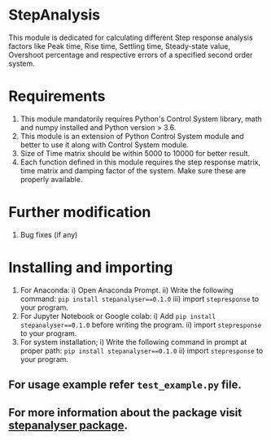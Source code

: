 # StepAnalysis
This module is dedicated for calculating different Step response analysis factors like  Peak time, Rise time, Settling time, Steady-state value, Overshoot percentage and respective errors of a specified second order system.

# Requirements
1. This module mandatorily requires Python's Control System library, math and numpy installed and Python version > 3.6.  
1. This module is an extension of Python Control System module and better to use it along with Control System module.
2. Size of Time matrix should be within 5000 to 10000 for better result.
3. Each function defined in this module requires the step response matrix, time matrix and damping factor of the system. Make sure these are properly available.

# Further modification
1. Bug fixes (if any)

# Installing and importing
1. For Anaconda:
    i) Open Anaconda Prompt.
    ii) Write the following command:
        `pip install stepanalyser==0.1.0`
    iii) import `stepresponse` to your program.
2. For Jupyter Notebook or Google colab:
    i) Add `pip install stepanalyser==0.1.0` before writing the program.
    ii) import `stepresponse` to your program.
3. For system installation;
    i) Write the following command in prompt at proper path:
        `pip install stepanalyser==0.1.0`
    ii) import `stepresponse` to your program.

## For usage example refer `test_example.py` file.
## For more information about the package visit [stepanalyser package](https://pypi.org/project/stepanalyser/0.1.0/).
